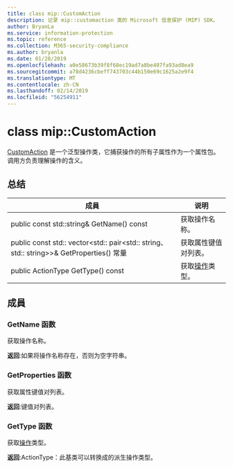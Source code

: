 ```yaml
---
title: class mip::CustomAction
description: 记录 mip::customaction 类的 Microsoft 信息保护 (MIP) SDK。
author: BryanLa
ms.service: information-protection
ms.topic: reference
ms.collection: M365-security-compliance
ms.author: bryanla
ms.date: 01/28/2019
ms.openlocfilehash: a0e58673b39f8f68ec19ad7a8be407fa93ad8ea9
ms.sourcegitcommit: a78d4236cbeff743703c44b150e69c1625a2e9f4
ms.translationtype: MT
ms.contentlocale: zh-CN
ms.lasthandoff: 02/14/2019
ms.locfileid: "56254911"
---
```

# <a name="class-mipcustomaction"></a>class mip::CustomAction 
[CustomAction](class_mip_customaction.md) 是一个泛型操作类，它捕获操作的所有子属性作为一个属性包。 调用方负责理解操作的含义。
  
## <a name="summary"></a>总结
 成員                        | 说明                                
--------------------------------|---------------------------------------------
public const std::string& GetName() const  |  获取操作名称。
public const std:: vector\<std:: pair\<std:: string、 std:: string\>\>& GetProperties() 常量  |  获取属性键值对列表。
public ActionType GetType() const  |  获取[操作](class_mip_action.md)类型。
  
## <a name="members"></a>成員
  
### <a name="getname-function"></a>GetName 函数
获取操作名称。

  
**返回**:如果将操作名称存在，否则为空字符串。
  
### <a name="getproperties-function"></a>GetProperties 函数
获取属性键值对列表。

  
**返回**:键值对列表。
  
### <a name="gettype-function"></a>GetType 函数
获取[操作](class_mip_action.md)类型。

  
**返回**:ActionType：此基类可以转换成的派生操作类型。
